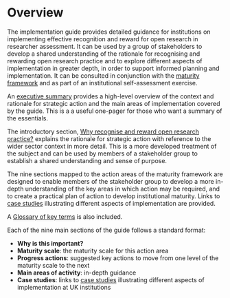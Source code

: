# Overview

The implementation guide provides detailed guidance for institutions on implementing effective recognition and reward for open research in researcher assessment. It can be used by a group of stakeholders to develop a shared understanding of the rationale for recognising and rewarding open research practice and to explore different aspects of implementation in greater depth, in order to support informed planning and implementation. It can be consulted in conjunction with the [maturity framework](maturity-framework.qmd) and as part of an institutional self-assessment exercise.

An [executive summary](guide-summary.qmd) provides a high-level overview of the context and rationale for strategic action and the main areas of implementation covered by the guide. This is a a useful one-pager for those who want a summary of the essentials.

The introductory section, [Why recognise and reward open research practice?](guide-intro.qmd) explains the rationale for strategic action with reference to the wider sector context in more detail. This is a more developed treatment of the subject and can be used by members of a stakeholder group to establish a shared understanding and sense of purpose.

The nine sections mapped to the action areas of the maturity framework are designed to enable members of the stakeholder group to develop a more in-depth understanding of the key areas in which action may be required, and to create a practical plan of action to develop institutional maturity. Links to [case studies](case-studies.qmd) illustrating different aspects of implementation are provided. 

A [Glossary of key terms](glossary.qmd) is also included.

Each of the nine main sections of the guide follows a standard format:

- **Why is this important?**
- **Maturity scale**: the maturity scale for this action area
- **Progress actions**: suggested key actions to move from one level of the maturity scale to the next
- **Main areas of activity**: in-depth guidance
- **Case studies**: links to [case studies](case-studies.qmd) illustrating different aspects of implementation at UK institutions


